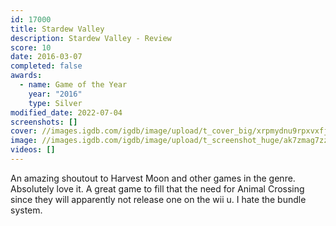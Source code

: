 ```yaml
---
id: 17000
title: Stardew Valley
description: Stardew Valley - Review
score: 10
date: 2016-03-07
completed: false
awards:
  - name: Game of the Year
    year: "2016"
    type: Silver
modified_date: 2022-07-04
screenshots: []
cover: //images.igdb.com/igdb/image/upload/t_cover_big/xrpmydnu9rpxvxfjkiu7.jpg
image: //images.igdb.com/igdb/image/upload/t_screenshot_huge/ak7zmag7zztpqha1jjde.jpg
videos: []
---
```

An amazing shoutout to Harvest Moon and other games in the genre. Absolutely love it. A great game to fill that the need for Animal Crossing since they will apparently not release one on the wii u. I hate the bundle system.